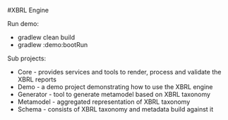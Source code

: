 #XBRL Engine

Run demo:
* gradlew clean build
* gradlew :demo:bootRun

Sub projects:
* Core - provides services and tools to render, process and validate the XBRL reports
* Demo - a demo project demonstrating how to use the XBRL engine
* Generator - tool to generate metamodel based on XBRL taxonomy
* Metamodel - aggregated representation of XBRL taxonomy
* Schema - consists of XBRL taxonomy and metadata build against it
